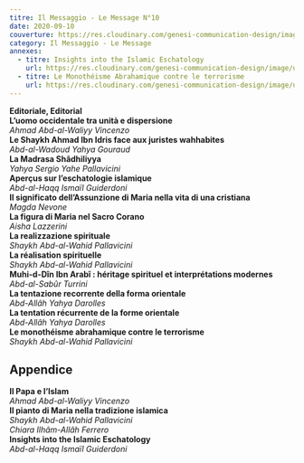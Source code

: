```yaml
---
titre: Il Messaggio - Le Message N°10
date: 2020-09-10
couverture: https://res.cloudinary.com/genesi-communication-design/image/upload/v1606125410/ihei/couvertures/messaggio-10_l5lsma.jpg
category: Il Messaggio - Le Message
annexes:
  - titre: Insights into the Islamic Eschatology
    url: https://res.cloudinary.com/genesi-communication-design/image/upload/v1606736221/ihei/PDF/Le%20Message/Le%20Message%2010/Insights-into-the-Islamic_nojkgu.pdf
  - titre: Le Monothéisme Abrahamique contre le terrorisme
    url: https://res.cloudinary.com/genesi-communication-design/image/upload/v1606736221/ihei/PDF/Le%20Message/Le%20Message%2010/Le-Monotheisme-abrahamique-contre-le-terrorisme_mlklph.pdf
---
```

**Editoriale, Editorial**</br>
**L’uomo occidentale tra unità e dispersione**</br>
*Ahmad Abd-al-Waliyy Vincenzo*</br>
**Le Shaykh Ahmad Ibn Idris face aux juristes wahhabites**</br>
*Abd-al-Wadoud Yahya Gouraud*</br>
**La Madrasa Shâdhiliyya**</br>
*Yahya Sergio Yahe Pallavicini*</br>
**Aperçus sur l’eschatologie islamique**</br>
*Abd-al-Haqq Ismaïl Guiderdoni*</br>
**Il significato dell’Assunzione di Maria nella vita di una cristiana**</br>
*Magda Nevone*</br>
**La figura di Maria nel Sacro Corano**</br>
*Aisha Lazzerini*</br>
**La realizzazione spirituale**</br>
*Shaykh Abd-al-Wahid Pallavicini*</br>
**La réalisation spirituelle**</br>
*Shaykh Abd-al-Wahid Pallavicini*</br>
**Muhi-d-Dîn Ibn Arabî&nbsp;: héritage spirituel et interprétations modernes**</br>
*Abd-al-Sabûr Turrini*</br>
**La tentazione recorrente della forma orientale**</br>
*Abd-Allâh Yahya Darolles*</br>
**La tentation récurrente de la forme orientale**</br>
*Abd-Allâh Yahya Darolles*</br>
**Le monothéisme abrahamique contre le terrorisme**</br>
*Shaykh Abd-al-Wahid Pallavicini*</br>

## Appendice</br>

**Il Papa e l’Islam**</br>
*Ahmad Abd-al-Waliyy Vincenzo*</br>
**Il pianto di Maria nella tradizione islamica**</br>
*Shaykh Abd-al-Wahid Pallavicini*</br>
*Chiara Ilhâm-Allâh Ferrero*</br>
**Insights into the Islamic Eschatology**</br>
*Abd-al-Haqq Ismaïl Guiderdoni*